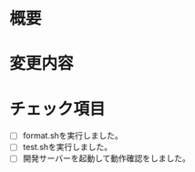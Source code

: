 # 概要
<!-- 変更の目的 -->

# 変更内容
<!-- 変更した内容 -->

# チェック項目
<!-- 完了していたらチェックを入れてください。 -->
<!-- [ ] を [x] にするとチェックが入ります。 -->
- [ ] format.shを実行しました。
- [ ] test.shを実行しました。
- [ ] 開発サーバーを起動して動作確認をしました。